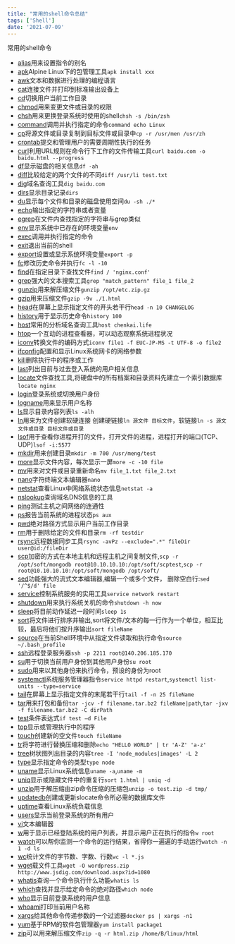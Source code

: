 ```yaml
---
title: "常用的shell命令总结"
tags: ['Shell']
date: '2021-07-09'
---
```


常用的shell命令

+ [alias](https://github.com/ckvv/shel-command/blob/master/command/alias.md)用来设置指令的别名
+ [apk](https://github.com/ckvv/shel-command/blob/master/command/apk.md)Alpine Linux下的包管理工具`apk install xxx`
+ [awk](https://github.com/ckvv/shel-command/blob/master/command/awk.md)文本和数据进行处理的编程语言
+ [cat](https://github.com/ckvv/shel-command/blob/master/command/cat.md)连接文件并打印到标准输出设备上
+ [cd](https://github.com/ckvv/shel-command/blob/master/command/cd.md)切换用户当前工作目录
+ [chmod](https://github.com/ckvv/shel-command/blob/master/command/chmod.md)用来变更文件或目录的权限
+ [chsh](https://github.com/ckvv/shel-command/blob/master/command/chsh.md)用来更换登录系统时使用的shell`chsh -s /bin/zsh`
+ [command](https://github.com/ckvv/shel-command/blob/master/command/command.md)调用并执行指定的命令`command echo Linux`
+ [cp](https://github.com/ckvv/shel-command/blob/master/command/cp.md)将源文件或目录复制到目标文件或目录中`cp -r /usr/men /usr/zh`
+ [crontab](https://github.com/ckvv/shel-command/blob/master/command/crontab.md)提交和管理用户的需要周期性执行的任务
+ [curl](https://github.com/ckvv/shel-command/blob/master/command/curl.md)利用URL规则在命令行下工作的文件传输工具`curl baidu.com -o baidu.html --progress`
+ [df](https://github.com/ckvv/shel-command/blob/master/command/df.md)显示磁盘的相关信息`df -ah`
+ [diff](https://github.com/ckvv/shel-command/blob/master/command/diff.md)比较给定的两个文件的不同`diff /usr/li test.txt`
+ [dig](https://github.com/ckvv/shel-command/blob/master/command/dig.md)域名查询工具`dig baidu.com`
+ [dirs](https://github.com/ckvv/shel-command/blob/master/command/dirs.md)显示目录记录`dirs`
+ [du](https://github.com/ckvv/shel-command/blob/master/command/du.md)显示每个文件和目录的磁盘使用空间`du -sh ./*`
+ [echo](https://github.com/ckvv/shel-command/blob/master/command/echo.md)输出指定的字符串或者变量
+ [egrep](https://github.com/ckvv/shel-command/blob/master/command/egrep.md)在文件内查找指定的字符串与grep类似
+ [env](https://github.com/ckvv/shel-command/blob/master/command/env.md)显示系统中已存在的环境变量`env`
+ [exec](https://github.com/ckvv/shel-command/blob/master/command/exec.md)调用并执行指定的命令
+ [exit](https://github.com/ckvv/shel-command/blob/master/command/exit.md)退出当前的shell
+ [export](https://github.com/ckvv/shel-command/blob/master/command/export.md)设置或显示系统环境变量`export -p`
+ [fc](https://github.com/ckvv/shel-command/blob/master/command/fc.md)修改历史命令并执行`fc -l -10`
+ [find](https://github.com/ckvv/shel-command/blob/master/command/find.md)在指定目录下查找文件`find / 'nginx.conf'`
+ [grep](https://github.com/ckvv/shel-command/blob/master/command/grep.md)强大的文本搜索工具`grep "match_pattern" file_1 file_2`
+ [gunzip](https://github.com/ckvv/shel-command/blob/master/command/gunzip.md)用来解压缩文件`gunzip /opt/etc.zip.gz`
+ [gzip](https://github.com/ckvv/shel-command/blob/master/command/gzip.md)用来压缩文件`gzip -9v ./1.html`
+ [head](https://github.com/ckvv/shel-command/blob/master/command/head.md)在屏幕上显示指定文件的开头若干行`head -n 10 CHANGELOG`
+ [history](https://github.com/ckvv/shel-command/blob/master/command/history.md)用于显示历史命令`history 100`
+ [host](https://github.com/ckvv/shel-command/blob/master/command/host.md)常用的分析域名查询工具`host chenkai.life`
+ [htop](https://github.com/ckvv/shel-command/blob/master/command/htop.md)一个互动的进程查看器，可以动态观察系统进程状况
+ [iconv](https://github.com/ckvv/shel-command/blob/master/command/iconv.md)转换文件的编码方式`iconv file1 -f EUC-JP-MS -t UTF-8 -o file2`
+ [ifconfig](https://github.com/ckvv/shel-command/blob/master/command/ifconfig.md)配置和显示Linux系统网卡的网络参数
+ [kill](https://github.com/ckvv/shel-command/blob/master/command/kill.md)删除执行中的程序或工作
+ [last](https://github.com/ckvv/shel-command/blob/master/command/last.md)列出目前与过去登入系统的用户相关信息
+ [locate](https://github.com/ckvv/shel-command/blob/master/command/locate.md)文件查找工具,将硬盘中的所有档案和目录资料先建立一个索引数据库`locate nginx`
+ [login](https://github.com/ckvv/shel-command/blob/master/command/login.md)登录系统或切换用户身份
+ [logname](https://github.com/ckvv/shel-command/blob/master/command/logname.md)用来显示用户名称
+ [ls](https://github.com/ckvv/shel-command/blob/master/command/ls.md)显示目录内容列表`ls -alh`
+ [ln](https://github.com/ckvv/shel-command/blob/master/command/ln.md)用来为文件创建软硬连接 创建硬链接`ln 源文件 目标文件`，软链接`ln -s 源文文件或目录 目标文件或目录`
+ [lsof](https://github.com/ckvv/shel-command/blob/master/command/lsof.md)用于查看你进程开打的文件，打开文件的进程，进程打开的端口(TCP、UDP)`lsof -i:5577`
+ [mkdir](https://github.com/ckvv/shel-command/blob/master/command/mkdir.md)用来创建目录`mkdir -m 700 /usr/meng/test`
+ [more](https://github.com/ckvv/shel-command/blob/master/command/more.md)显示文件内容，每次显示一屏`more -c -10 file`
+ [mv](https://github.com/ckvv/shel-command/blob/master/command/mv.md)用来对文件或目录重新命名`mv file_1.txt file_2.txt`
+ [nano](https://github.com/ckvv/shel-command/blob/master/command/nano.md)字符终端文本编辑器`nano`
+ [netstat](https://github.com/ckvv/shel-command/blob/master/command/netstat.md)查看Linux中网络系统状态信息`netstat -a`
+ [nslookup](https://github.com/ckvv/shel-command/blob/master/command/nslookup.md)查询域名DNS信息的工具
+ [ping](https://github.com/ckvv/shel-command/blob/master/command/ping.md)测试主机之间网络的连通性
+ [ps](https://github.com/ckvv/shel-command/blob/master/command/ps.md)报告当前系统的进程状态`ps aux`
+ [pwd](https://github.com/ckvv/shel-command/blob/master/command/pwd.md)绝对路径方式显示用户当前工作目录
+ [rm](https://github.com/ckvv/shel-command/blob/master/command/rm.md)用于删除给定的文件和目录`rm -rf testdir`
+ [rsync](https://github.com/ckvv/shel-command/blob/master/command/rsync.md)远程数据同步工具`rsync -avPz --exclude=".*" fileDir user@id:/fileDir`
+ [scp](https://github.com/ckvv/shel-command/blob/master/command/scp.md)加密的方式在本地主机和远程主机之间复制文件,`scp -r /opt/soft/mongodb root@10.10.10.10:/opt/soft/scptest`,`scp -r root@10.10.10.10:/opt/soft/mongodb /opt/soft/`
+ [sed](https://github.com/ckvv/shel-command/blob/master/command/sed.md)功能强大的流式文本编辑器,编辑一个或多个文件， 删除空白行:`sed '/^$/d' file`
+ [service](https://github.com/ckvv/shel-command/blob/master/command/service.md)控制系统服务的实用工具`service network restart`
+ [shutdown](https://github.com/ckvv/shel-command/blob/master/command/shutdown.md)用来执行系统关机的命令`shutdown -h now`
+ [sleep](https://github.com/ckvv/shel-command/blob/master/command/sleep.md)将目前动作延迟一段时间`sleep 1s`
+ [sort](https://github.com/ckvv/shel-command/blob/master/command/sort.md)将文件进行排序并输出,sort将文件/文本的每一行作为一个单位，相互比较，最后将他们按升序输出`sort fileName`
+ [source](https://github.com/ckvv/shel-command/blob/master/command/source.md)在当前Shell环境中从指定文件读取和执行命令`source ~/.bash_profile`
+ [ssh](https://github.com/ckvv/shel-command/blob/master/command/ssh.md)远程登录服务器`ssh -p 2211 root@140.206.185.170`
+ [su](https://github.com/ckvv/shel-command/blob/master/command/su.md)用于切换当前用户身份到其他用户身份`su root`
+ [sudo](https://github.com/ckvv/shel-command/blob/master/command/sudo.md)用来以其他身份来执行命令，预设的身份为root
+ [systemctl](https://github.com/ckvv/shel-command/blob/master/command/systemctl.md)系统服务管理器指令`service httpd restart`,`systemctl list-units --type=service`
+ [tail](https://github.com/ckvv/shel-command/blob/master/command/tail.md)在屏幕上显示指定文件的末尾若干行`tail -f -n 25 fileName`
+ [tar](https://github.com/ckvv/shel-command/blob/master/command/tar.md)用来打包和备份`tar -jcv -f filename.tar.bz2 fileName|path`,`tar -jxv -f filename.tar.bz2 -C dirPath`
+ [test](https://github.com/ckvv/shel-command/blob/master/command/test.md)条件表达式`if test –d File`
+ [top](https://github.com/ckvv/shel-command/blob/master/command/top.md)显示或管理执行中的程序
+ [touch](https://github.com/ckvv/shel-command/blob/master/command/touch.md)创建新的空文件`touch fileName`
+ [tr](https://github.com/ckvv/shel-command/blob/master/command/tr.md)将字符进行替换压缩和删除`echo "HELLO WORLD" | tr 'A-Z' 'a-z'`
+ [tree](https://github.com/ckvv/shel-command/blob/master/command/tree.md)树状图列出目录的内容`tree -I 'node_modules|images' -L 2`
+ [type](https://github.com/ckvv/shel-command/blob/master/command/type.md)显示指定命令的类型`type node`
+ [uname](https://github.com/ckvv/shel-command/blob/master/command/uname.md)显示Linux系统信息`uname -a`,`uname -m`
+ [uniq](https://github.com/ckvv/shel-command/blob/master/command/uniq.md)显示或隐藏文件中的重复行`sort 1.html | uniq -d`
+ [unzip](https://github.com/ckvv/shel-command/blob/master/command/unzip.md)用于解压缩由zip命令压缩的压缩包`unzip -o test.zip -d tmp/`
+ [updatedb](https://github.com/ckvv/shel-command/blob/master/command/updatedb.md)创建或更新slocate命令所必需的数据库文件
+ [uptime](https://github.com/ckvv/shel-command/blob/master/command/uptime.md)查看Linux系统负载信息
+ [users](https://github.com/ckvv/shel-command/blob/master/command/users.md)显示当前登录系统的所有用户
+ [vi](https://github.com/ckvv/shel-command/blob/master/command/vi.md)文本编辑器
+ [w](https://github.com/ckvv/shel-command/blob/master/command/w.md)用于显示已经登陆系统的用户列表，并显示用户正在执行的指令`w root`
+ [watch](https://github.com/ckvv/shel-command/blob/master/command/watch.md)可以帮你监测一个命令的运行结果，省得你一遍遍的手动运行`watch -n 1 -d ls`
+ [wc](https://github.com/ckvv/shel-command/blob/master/command/wc.md)统计文件的字节数、字数、行数`wc -l *.js`
+ [wget](https://github.com/ckvv/shel-command/blob/master/command/wget.md)载文件工具`wget -O wordpress.zip http://www.jsdig.com/download.aspx?id=1080`
+ [whatis](https://github.com/ckvv/shel-command/blob/master/command/whatis.md)查询一个命令执行什么功能`whatis ls`
+ [which](https://github.com/ckvv/shel-command/blob/master/command/which.md)查找并显示给定命令的绝对路径`which node`
+ [who](https://github.com/ckvv/shel-command/blob/master/command/who.md)显示目前登录系统的用户信息
+ [whoami](https://github.com/ckvv/shel-command/blob/master/command/whoami.md)打印当前用户名称
+ [xargs](https://github.com/ckvv/shel-command/blob/master/command/xargs.md)给其他命令传递参数的一个过滤器`docker ps | xargs -n1`
+ [yum](https://github.com/ckvv/shel-command/blob/master/command/yum.md)基于RPM的软件包管理器`yum install package1`
+ [zip](https://github.com/ckvv/shel-command/blob/master/command/zip.md)可以用来解压缩文件`zip -q -r html.zip /home/B/linux/html`

